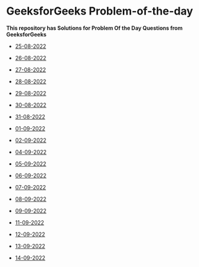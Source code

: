 <h1>GeeksforGeeks Problem-of-the-day</h1>
<strong>This repository has Solutions for Problem Of the Day Questions from GeeksforGeeks</strong>

- [25-08-2022](https://github.com/TharunMadishetti/Problem_Of_The_Day_GFG/tree/main/Counting%20elements%20in%20two%20arrays])
- [26-08-2022](https://github.com/TharunMadishetti/Problem_Of_The_Day_GFG/tree/main/Count%20Palindromic%20Subsequences)
- [27-08-2022](https://github.com/TharunMadishetti/Problem_Of_The_Day_GFG/tree/main/Alternate%20positive%20and%20negative%20numbers)
- [28-08-2022](https://github.com/TharunMadishetti/Problem_Of_The_Day_GFG/tree/main/Binary%20Tree%20to%20Doubly%20LinkedList)
- [29-08-2022](https://github.com/TharunMadishetti/Problem_Of_The_Day_GFG/tree/main/Next%20Right%20Node)
- [30-08-2022](https://github.com/TharunMadishetti/Problem_Of_The_Day_GFG/tree/main/Merging%20Details)
- [31-08-2022](https://github.com/TharunMadishetti/Problem_Of_The_Day_GFG/tree/main/Find%20all%20distinct%20subset%20(or%20subsequence)%20sums)
- [01-09-2022](https://github.com/TharunMadishetti/Problem_Of_The_Day_GFG/tree/main/Find%20pairs%20with%20given%20sum%20in%20doubly%20linked%20list)
- [02-09-2022](https://github.com/TharunMadishetti/Problem_Of_The_Day_GFG/tree/main/Minimum%20Cost%20to%20cut%20a%20board%20into%20squares)
- [04-09-2022](https://github.com/TharunMadishetti/Problem_Of_The_Day_GFG/tree/main/Pattern)
- [05-09-2022](https://github.com/TharunMadishetti/Problem_Of_The_Day_GFG/tree/main/Smallest%20sum%20contiguous%20subarray)
- [06-09-2022](https://github.com/TharunMadishetti/Problem_Of_The_Day_GFG/tree/main/Minimum%20sum%20of%20absolute%20differences%20of%20pairs)
- [07-09-2022](https://github.com/TharunMadishetti/Problem_Of_The_Day_GFG/tree/main/Stack%20Permutations)
- [08-09-2022](https://github.com/TharunMadishetti/Problem_Of_The_Day_GFG/tree/main/Sum%20of%20k%20smallest%20elements%20in%20BST)
- [09-09-2022](https://github.com/TharunMadishetti/Problem_Of_The_Day_GFG/tree/main/Smallest%20number%20with%20sum%20of%20digits%20as%20N%20and%20divisible%20by%2010%5EN)
- [11-09-2022](https://github.com/TharunMadishetti/Problem_Of_The_Day_GFG/tree/main/Count%20occurrences%20of%20a%20given%20word%20in%20a%202-d%20array)

- [12-09-2022](https://github.com/TharunMadishetti/Problem_Of_The_Day_GFG/tree/main/Minimum%20Exchange)
- [13-09-2022](https://practice.geeksforgeeks.org/problems/bst-to-max-heap/1)
- [14-09-2022](https://github.com/TharunMadishetti/Problem_Of_The_Day_GFG/tree/main/Power%20of%202%20and%20Subsequences)
